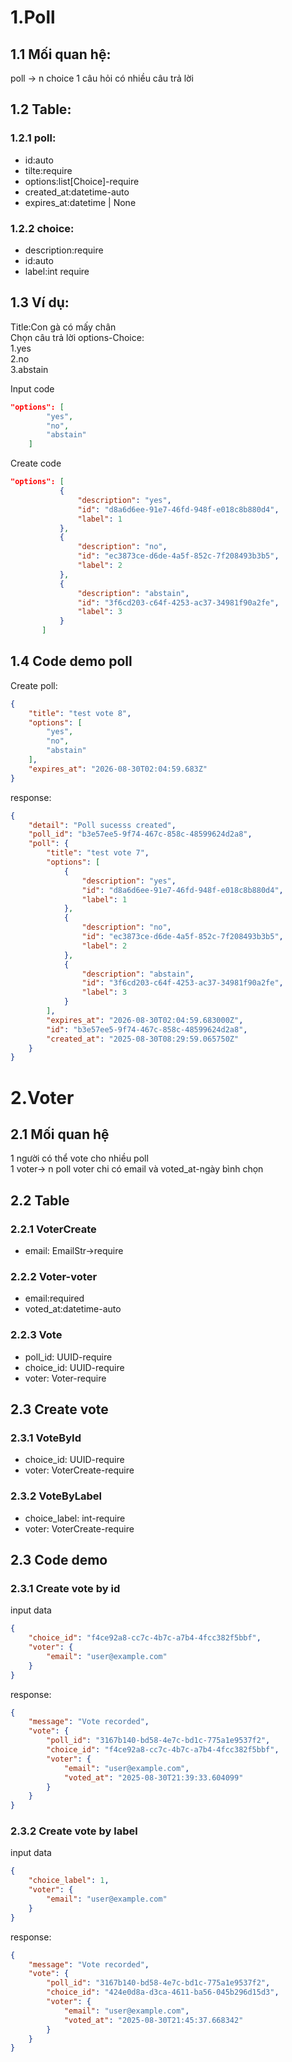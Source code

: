 # 1.Poll
## 1.1 Mối quan hệ:
poll -> n choice
1 câu hỏi có nhiều câu trả lời
## 1.2 Table:
### 1.2.1 poll:
* id:auto
* tilte:require
* options:list[Choice]-require
* created_at:datetime-auto
* expires_at:datetime | None


### 1.2.2 choice:
* description:require
* id:auto
* label:int require

## 1.3 Ví dụ:  
Title:Con gà có mấy chân  
Chọn câu trả lời options-Choice:  
1.yes  
2.no   
3.abstain   

Input code
```json
"options": [
        "yes",
        "no",
        "abstain"
    ]
```

Create code
 ```json
"options": [
            {
                "description": "yes",
                "id": "d8a6d6ee-91e7-46fd-948f-e018c8b880d4",
                "label": 1
            },
            {
                "description": "no",
                "id": "ec3873ce-d6de-4a5f-852c-7f208493b3b5",
                "label": 2
            },
            {
                "description": "abstain",
                "id": "3f6cd203-c64f-4253-ac37-34981f90a2fe",
                "label": 3
            }
        ]
```

## 1.4 Code demo poll
Create poll:
```json
{
    "title": "test vote 8",
    "options": [
        "yes",
        "no",
        "abstain"
    ],
    "expires_at": "2026-08-30T02:04:59.683Z"
}
```


response:
```json
{
    "detail": "Poll sucesss created",
    "poll_id": "b3e57ee5-9f74-467c-858c-48599624d2a8",
    "poll": {
        "title": "test vote 7",
        "options": [
            {
                "description": "yes",
                "id": "d8a6d6ee-91e7-46fd-948f-e018c8b880d4",
                "label": 1
            },
            {
                "description": "no",
                "id": "ec3873ce-d6de-4a5f-852c-7f208493b3b5",
                "label": 2
            },
            {
                "description": "abstain",
                "id": "3f6cd203-c64f-4253-ac37-34981f90a2fe",
                "label": 3
            }
        ],
        "expires_at": "2026-08-30T02:04:59.683000Z",
        "id": "b3e57ee5-9f74-467c-858c-48599624d2a8",
        "created_at": "2025-08-30T08:29:59.065750Z"
    }
}
```

# 2.Voter
## 2.1 Mối quan hệ
1 người có thể vote cho nhiều poll  
1 voter-> n poll
voter chi có email và voted_at-ngày bình chọn
## 2.2 Table
### 2.2.1 VoterCreate
* email: EmailStr->require


### 2.2.2 Voter-voter
* email:required
* voted_at:datetime-auto
 

### 2.2.3 Vote
* poll_id: UUID-require
* choice_id: UUID-require
* voter: Voter-require


## 2.3 Create vote
### 2.3.1 VoteById
* choice_id: UUID-require
* voter: VoterCreate-require


### 2.3.2 VoteByLabel
* choice_label: int-require
* voter: VoterCreate-require


## 2.3 Code demo
### 2.3.1 Create vote by id
input data
```json
{
    "choice_id": "f4ce92a8-cc7c-4b7c-a7b4-4fcc382f5bbf",
    "voter": {
        "email": "user@example.com"
    }
}
```

response:
```json
{
    "message": "Vote recorded",
    "vote": {
        "poll_id": "3167b140-bd58-4e7c-bd1c-775a1e9537f2",
        "choice_id": "f4ce92a8-cc7c-4b7c-a7b4-4fcc382f5bbf",
        "voter": {
            "email": "user@example.com",
            "voted_at": "2025-08-30T21:39:33.604099"
        }
    }
}
```
### 2.3.2 Create vote by label
input data
```json
{
    "choice_label": 1,
    "voter": {
        "email": "user@example.com"
    }
}
```

response:
```json
{
    "message": "Vote recorded",
    "vote": {
        "poll_id": "3167b140-bd58-4e7c-bd1c-775a1e9537f2",
        "choice_id": "424e0d8a-d3ca-4611-ba56-045b296d15d3",
        "voter": {
            "email": "user@example.com",
            "voted_at": "2025-08-30T21:45:37.668342"
        }
    }
}
```